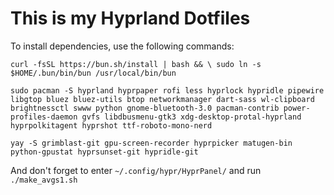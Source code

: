 # This is my Hyprland Dotfiles

To install dependencies, use the following commands:

`curl -fsSL https://bun.sh/install | bash && \
  sudo ln -s $HOME/.bun/bin/bun /usr/local/bin/bun`

`sudo pacman -S hyprland hyprpaper rofi less hyprlock hypridle pipewire libgtop bluez bluez-utils btop networkmanager dart-sass wl-clipboard brightnessctl swww python gnome-bluetooth-3.0 pacman-contrib power-profiles-daemon gvfs libdbusmenu-gtk3 xdg-desktop-protal-hyprland hyprpolkitagent hyprshot ttf-roboto-mono-nerd`

`yay -S grimblast-git gpu-screen-recorder hyprpicker matugen-bin python-gpustat hyprsunset-git hypridle-git`

And don't forget to enter `~/.config/hypr/HyprPanel/` and run `./make_avgs1.sh`
